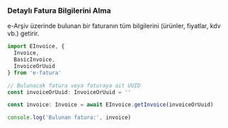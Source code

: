 ### Detaylı Fatura Bilgilerini Alma

e-Arşiv üzerinde bulunan bir faturanın tüm bilgilerini (ürünler, fiyatlar, kdv vb.) getirir.

```typescript
import EInvoice, {
  Invoice,
  BasicInvoice,
  InvoiceOrUuid
} from 'e-fatura'

// Bulunacak fatura veya faturaya ait UUID
const invoiceOrUuid: InvoiceOrUuid = ''

const invoice: Invoice = await EInvoice.getInvoice(invoiceOrUuid)

console.log('Bulunan fatura:', invoice)
```
